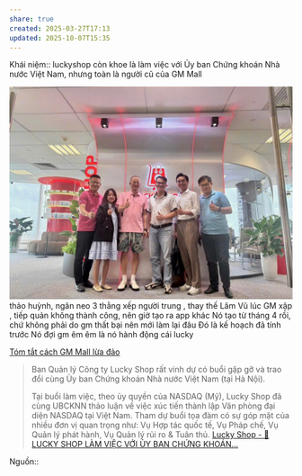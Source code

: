 ```yaml
---
share: true
created: 2025-03-27T17:13
updated: 2025-10-07T15:35
---
```

Khái niệm:: 
luckyshop còn khoe là làm việc với Ủy ban Chứng khoán Nhà nước Việt Nam, nhưng toàn là người cũ của GM Mall

![Pasted image 20250911152114.png](../../../../../assets/attachments/Pasted%20image%2020250911152114.png)
thảo huỳnh, ngân neo
3 thằng xếp người trung , thay thế Lâm Vũ lúc GM xập , tiếp quản không thành công, nên giờ tạo ra app khác
Nó tạo từ tháng 4 rồi, chứ không phải do gm thất bại nên mới làm lại đâu
Đó là kế hoạch đã tính trước
Nó đợi gm êm êm là nó hành động cái lucky

[Tóm tắt cách GM Mall lừa đảo](../../../../../%F0%9F%93%9CT%C3%A0i%20nguy%C3%AAn/T%C3%ACnh%20h%C3%ACnh%20%E1%BB%9F%20Vi%E1%BB%87t%20Nam/Ng%C3%A0nh%20ngh%E1%BB%81%20c%E1%BB%A5%20th%E1%BB%83/T%C3%A0i%20ch%C3%ADnh/S%C3%A0n%20th%C6%B0%C6%A1ng%20m%E1%BA%A1i%20%C4%91i%E1%BB%87n%20t%E1%BB%AD/GM%20Mall/T%C3%B3m%20t%E1%BA%AFt%20c%C3%A1ch%20GM%20Mall%20l%E1%BB%ABa%20%C4%91%E1%BA%A3o.md)
> Ban Quản lý Công ty Lucky Shop rất vinh dự có buổi gặp gỡ và trao đổi cùng Ủy ban Chứng khoán Nhà nước Việt Nam (tại Hà Nội).
> 
> Tại buổi làm việc, theo ủy quyền của NASDAQ (Mỹ), Lucky Shop đã cùng UBCKNN thảo luận về việc xúc tiến thành lập Văn phòng đại diện NASDAQ tại Việt Nam. Tham dự buổi tọa đàm có sự góp mặt của nhiều đơn vị quan trọng như: Vụ Hợp tác quốc tế, Vụ Pháp chế, Vụ Quản lý phát hành, Vụ Quản lý rủi ro & Tuân thủ.
[Lucky Shop - 🌟 LUCKY SHOP LÀM VIỆC VỚI ỦY BAN CHỨNG KHOÁN...](https://www.facebook.com/share/p/16Ee3w7S9t/)

Nguồn:: 